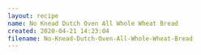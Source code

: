 ```yaml
---
layout: recipe
name: No Knead Dutch Oven All Whole Wheat Bread
created: 2020-04-21 14:23:04
filename: No-Knead-Dutch-Oven-All-Whole-Wheat-Bread
---
```

